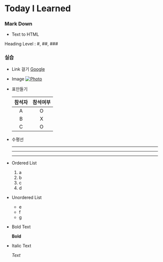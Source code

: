 # Today I Learned

### Mark Down 

- Text to HTML

Heading Level : #, ##, ###  

### 실습

- Link 걸기 [Google](https://www.google.com)

- Image  [![Photo](/Users/hoyeon/Desktop/garbage.jpg)](https://www.google.com)

- 표만들기

  | 참석자 | 참석여부 |
  | :----: | :------: |
  |   A    |    O     |
  |   B    |    X     |
  |   C    |    O     |

- 수평선

  ---

  ---

  ---

- Ordered List

  1. a
  2. b
  3. c
  4. d

- Unordered List 

  - e
  - f
  - g

- Bold Text

  **Bold**

- Italic Text

  *Text*

  

